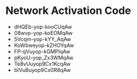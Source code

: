 # Network Activation Code
* dHQEb-yop-kooCUqAw
* 08wvp-yop-koEOMqAw
* 5Vcqm-yop-kYY_AqAw
* KoWbweyop-kZHOYqAw
* FP-qVuyop-kGMPIqAw
* pKyoU-yop_Zx3WMqAw
* Te8vUuyop9Cx1KcqAw
* bIVuBuyop9Cx0R8qAw